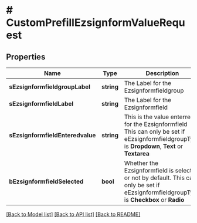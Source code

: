 # # CustomPrefillEzsignformValueRequest

## Properties

Name | Type | Description | Notes
------------ | ------------- | ------------- | -------------
**sEzsignformfieldgroupLabel** | **string** | The Label for the Ezsignformfieldgroup |
**sEzsignformfieldLabel** | **string** | The Label for the Ezsignformfield | [optional]
**sEzsignformfieldEnteredvalue** | **string** | This is the value enterred for the Ezsignformfield  This can only be set if eEzsignformfieldgroupType is **Dropdown**, **Text** or **Textarea** | [optional]
**bEzsignformfieldSelected** | **bool** | Whether the Ezsignformfield is selected or not by default.  This can only be set if eEzsignformfieldgroupType is **Checkbox** or **Radio** | [optional]

[[Back to Model list]](../../README.md#models) [[Back to API list]](../../README.md#endpoints) [[Back to README]](../../README.md)
